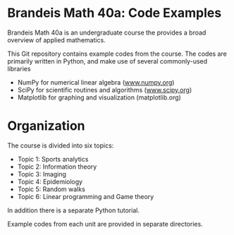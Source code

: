 Brandeis Math 40a: Code Examples
=======================================
Brandeis Math 40a is an undergraduate course the provides a broad overview of applied mathematics.

This Git repository contains example codes from the course. The codes are
primarily written in Python, and make use of several commonly-used libraries

- NumPy for numerical linear algebra (www.numpy.org)
- SciPy for scientific routines and algorithms (www.scipy.org)
- Matplotlib for graphing and visualization (matplotlib.org)

Organization
============
The course is divided into six topics:

- Topic 1: Sports analytics
- Topic 2: Information theory
- Topic 3: Imaging
- Topic 4: Epidemiology
- Topic 5: Random walks
- Topic 6: Linear programming and Game theory

In addition there is a separate Python tutorial.

Example codes from each unit are provided in separate directories.
